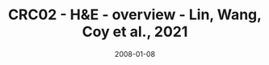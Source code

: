 ---
title: CRC02 - H&E - overview - Lin, Wang, Coy et al., 2021
image: https://labsyspharm.github.io/HTA-CRCATLAS-1/images/thumbnail-crc02-he-overview.jpg
date: '2008-01-08'
minerva_link: https://labsyspharm.github.io/HTA-CRCATLAS-1/minerva/crc02-he-overview.html
info_link: null
show_page_link: false
tags:
    - overview-crc
---